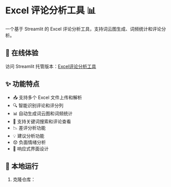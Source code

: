# Excel 评论分析工具 📊

一个基于 Streamlit 的 Excel 评论分析工具，支持词云图生成、词频统计和评论分析。

## 🌟 在线体验

访问 Streamlit 托管版本：[Excel评论分析工具](你的streamlit应用链接)

## ✨ 功能特点

- 📤 支持多个 Excel 文件上传和解析
- 🔍 智能识别评论和评分列
- 📊 自动生成词云图和词频统计
- 🔎 支持关键词搜索和评论查看
- 📉 差评分析功能
- 💡 建议分析功能
- 😟 负面情绪分析
- 🎨 响应式界面设计

## 🚀 本地运行

1. 克隆仓库：